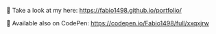 👀 Take a look at my here: https://fabio1498.github.io/portfolio/

🔴 Available also on CodePen: https://codepen.io/Fabio1498/full/xxqxjrw
